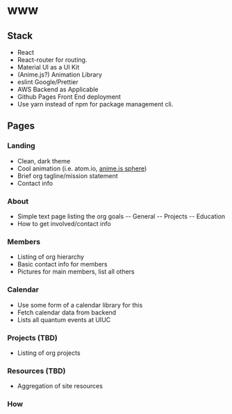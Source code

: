 # www

## Stack

- React
- React-router for routing.
- Material UI as a UI Kit
- (Anime.js?) Animation Library
- eslint Google/Prettier
- AWS Backend as Applicable
- Github Pages Front End deployment
- Use yarn instead of npm for package management cli.

## Pages

### Landing

- Clean, dark theme
- Cool animation (i.e. atom.io, [anime.js sphere](https://codepen.io/juliangarnier/pen/LMrRNW?editors=0010))
- Brief org tagline/mission statement
- Contact info

### About

- Simple text page listing the org goals
  -- General
  -- Projects
  -- Education
- How to get involved/contact info

### Members

- Listing of org hierarchy
- Basic contact info for members
- Pictures for main members, list all others

### Calendar

- Use some form of a calendar library for this
- Fetch calendar data from backend
- Lists all quantum events at UIUC

### Projects (TBD)

- Listing of org projects

### Resources (TBD)

- Aggregation of site resources

### How
